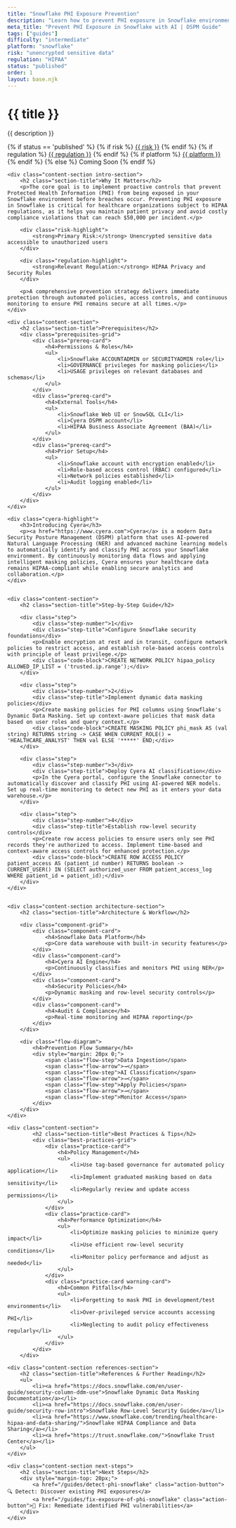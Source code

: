 ```yaml
---
title: "Snowflake PHI Exposure Prevention"
description: "Learn how to prevent PHI exposure in Snowflake environments. Follow step-by-step guidance for HIPAA compliance and data protection."
meta_title: "Prevent PHI Exposure in Snowflake with AI | DSPM Guide"
tags: ["guides"]
difficulty: "intermediate"
platform: "snowflake"
risk: "unencrypted sensitive data"
regulation: "HIPAA"
status: "published"
order: 1
layout: base.njk
---
```


<div class="container">
    <div class="header">
        <h1>{{ title }}</h1>
        <p>{{ description }}</p>
        <div class="guide-tags-container">
			<div class="guide-tags-wrapper">
		    {% if status == 'published' %}
		        {% if risk %}
		        <a href="/risk/{{ risk | downcase | replace: ' ', '-' }}/" class="guide-tag risk">{{ risk }}</a>
		        {% endif %}
		        {% if regulation %}
		        <a href="/regulation/{{ regulation | downcase | replace: ' ', '-' }}/" class="guide-tag regulation">{{ regulation }}</a>
		        {% endif %}
		        {% if platform %}
		        <a href="/platforms/{{ platform | downcase | replace: ' ', '-' }}/" class="guide-tag platform">{{ platform }}</a>
		        {% endif %}
		    {% else %}
		        <span class="guide-tag coming-soon">Coming Soon</span>
		    {% endif %}
		</div>
		</div>
    </div>

    <div class="content-section intro-section">
        <h2 class="section-title">Why It Matters</h2>
        <p>The core goal is to implement proactive controls that prevent Protected Health Information (PHI) from being exposed in your Snowflake environment before breaches occur. Preventing PHI exposure in Snowflake is critical for healthcare organizations subject to HIPAA regulations, as it helps you maintain patient privacy and avoid costly compliance violations that can reach $50,000 per incident.</p>
        
        <div class="risk-highlight">
            <strong>Primary Risk:</strong> Unencrypted sensitive data accessible to unauthorized users
        </div>
        
        <div class="regulation-highlight">
            <strong>Relevant Regulation:</strong> HIPAA Privacy and Security Rules
        </div>
        
        <p>A comprehensive prevention strategy delivers immediate protection through automated policies, access controls, and continuous monitoring to ensure PHI remains secure at all times.</p>
    </div>

    <div class="content-section">
        <h2 class="section-title">Prerequisites</h2>
        <div class="prerequisites-grid">
            <div class="prereq-card">
                <h4>Permissions & Roles</h4>
                <ul>
                    <li>Snowflake ACCOUNTADMIN or SECURITYADMIN role</li>
                    <li>GOVERNANCE privileges for masking policies</li>
                    <li>USAGE privileges on relevant databases and schemas</li>
                </ul>
            </div>
            <div class="prereq-card">
                <h4>External Tools</h4>
                <ul>
                    <li>Snowflake Web UI or SnowSQL CLI</li>
                    <li>Cyera DSPM account</li>
                    <li>HIPAA Business Associate Agreement (BAA)</li>
                </ul>
            </div>
            <div class="prereq-card">
                <h4>Prior Setup</h4>
                <ul>
                    <li>Snowflake account with encryption enabled</li>
                    <li>Role-based access control (RBAC) configured</li>
                    <li>Network policies established</li>
                    <li>Audit logging enabled</li>
                </ul>
            </div>
        </div>
    </div>
	
    <div class="cyera-highlight">
        <h3>Introducing Cyera</h3>
        <p><a href="https://www.cyera.com">Cyera</a> is a modern Data Security Posture Management (DSPM) platform that uses AI-powered Natural Language Processing (NER) and advanced machine learning models to automatically identify and classify PHI across your Snowflake environment. By continuously monitoring data flows and applying intelligent masking policies, Cyera ensures your healthcare data remains HIPAA-compliant while enabling secure analytics and collaboration.</p>
    </div>
	

    <div class="content-section">
        <h2 class="section-title">Step-by-Step Guide</h2>
        
        <div class="step">
            <div class="step-number">1</div>
            <div class="step-title">Configure Snowflake security foundations</div>
            <p>Enable encryption at rest and in transit, configure network policies to restrict access, and establish role-based access controls with principle of least privilege.</p>
            <div class="code-block">CREATE NETWORK POLICY hipaa_policy ALLOWED_IP_LIST = ('trusted.ip.range');</div>
        </div>

        <div class="step">
            <div class="step-number">2</div>
            <div class="step-title">Implement dynamic data masking policies</div>
            <p>Create masking policies for PHI columns using Snowflake's Dynamic Data Masking. Set up context-aware policies that mask data based on user roles and query context.</p>
            <div class="code-block">CREATE MASKING POLICY phi_mask AS (val string) RETURNS string -> CASE WHEN CURRENT_ROLE() = 'HEALTHCARE_ANALYST' THEN val ELSE '*****' END;</div>
        </div>

        <div class="step">
            <div class="step-number">3</div>
            <div class="step-title">Deploy Cyera AI classification</div>
            <p>In the Cyera portal, configure the Snowflake connector to automatically discover and classify PHI using AI-powered NER models. Set up real-time monitoring to detect new PHI as it enters your data warehouse.</p>
        </div>

        <div class="step">
            <div class="step-number">4</div>
            <div class="step-title">Establish row-level security controls</div>
            <p>Create row access policies to ensure users only see PHI records they're authorized to access. Implement time-based and context-aware access controls for enhanced protection.</p>
            <div class="code-block">CREATE ROW ACCESS POLICY patient_access AS (patient_id number) RETURNS boolean -> CURRENT_USER() IN (SELECT authorized_user FROM patient_access_log WHERE patient_id = patient_id);</div>
        </div>
    </div>


    <div class="content-section architecture-section">
        <h2 class="section-title">Architecture & Workflow</h2>
        
        <div class="component-grid">
            <div class="component-card">
                <h4>Snowflake Data Platform</h4>
                <p>Core data warehouse with built-in security features</p>
            </div>
            <div class="component-card">
                <h4>Cyera AI Engine</h4>
                <p>Continuously classifies and monitors PHI using NER</p>
            </div>
            <div class="component-card">
                <h4>Security Policies</h4>
                <p>Dynamic masking and row-level security controls</p>
            </div>
            <div class="component-card">
                <h4>Audit & Compliance</h4>
                <p>Real-time monitoring and HIPAA reporting</p>
            </div>
        </div>

        <div class="flow-diagram">
            <h4>Prevention Flow Summary</h4>
            <div style="margin: 20px 0;">
                <span class="flow-step">Data Ingestion</span>
                <span class="flow-arrow">→</span>
                <span class="flow-step">AI Classification</span>
                <span class="flow-arrow">→</span>
                <span class="flow-step">Apply Policies</span>
                <span class="flow-arrow">→</span>
                <span class="flow-step">Monitor Access</span>
            </div>
        </div>
    </div>

	<div class="content-section">
	        <h2 class="section-title">Best Practices & Tips</h2>
	        <div class="best-practices-grid">
	            <div class="practice-card">
	                <h4>Policy Management</h4>
	                <ul>
	                    <li>Use tag-based governance for automated policy application</li>
	                    <li>Implement graduated masking based on data sensitivity</li>
	                    <li>Regularly review and update access permissions</li>
	                </ul>
	            </div>
	            <div class="practice-card">
	                <h4>Performance Optimization</h4>
	                <ul>
	                    <li>Optimize masking policies to minimize query impact</li>
	                    <li>Use efficient row-level security conditions</li>
	                    <li>Monitor policy performance and adjust as needed</li>
	                </ul>
	            </div>
	            <div class="practice-card warning-card">
	                <h4>Common Pitfalls</h4>
	                <ul>
	                    <li>Forgetting to mask PHI in development/test environments</li>
	                    <li>Over-privileged service accounts accessing PHI</li>
	                    <li>Neglecting to audit policy effectiveness regularly</li>
	                </ul>
	            </div>
	        </div>
	    </div>

    <div class="content-section references-section">
        <h2 class="section-title">References & Further Reading</h2>
        <ul>
            <li><a href="https://docs.snowflake.com/en/user-guide/security-column-ddm-use">Snowflake Dynamic Data Masking Documentation</a></li>
            <li><a href="https://docs.snowflake.com/en/user-guide/security-row-intro">Snowflake Row-Level Security Guide</a></li>
            <li><a href="https://www.snowflake.com/trending/healthcare-hipaa-and-data-sharing/">Snowflake HIPAA Compliance and Data Sharing</a></li>
            <li><a href="https://trust.snowflake.com/">Snowflake Trust Center</a></li>
        </ul>
    </div>

    <div class="content-section next-steps">
        <h2 class="section-title">Next Steps</h2>
        <div style="margin-top: 20px;">
            <a href="/guides/detect-phi-snowflake" class="action-button">🔍 Detect: Discover existing PHI exposures</a>
            <a href="/guides/fix-exposure-of-phi-snowflake" class="action-button">🔧 Fix: Remediate identified PHI vulnerabilities</a>
        </div>
    </div>
</div>